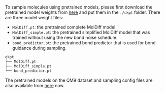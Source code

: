 To sample molecules using pretrained models, please first download the pretrained model weights from [here](https://drive.google.com/drive/folders/1zTrjVehEGTP7sN3DB5jaaUuMJ6Ah0-ps?usp=sharing) and put them in the `./ckpt` folder. There are three model weight files: 
- `MolDiff.pt`: the pretrained complete MolDiff model.
- `MolDiff_simple.pt`: the pretrained simplified MolDiff model that was trained without using the new bond noise schedule.
- `bond_predictor.pt`: the pretrained bond predictor that is used for bond guidance during sampling.

```bash
ckpt
├── MolDiff.pt
├── MolDiff_simple.pt
└── bond_predictor.pt
```
The pretrained models on the QM9 dataset and sampling config files are also available from [here](https://drive.google.com/drive/folders/1zTrjVehEGTP7sN3DB5jaaUuMJ6Ah0-ps?usp=sharing) now.
